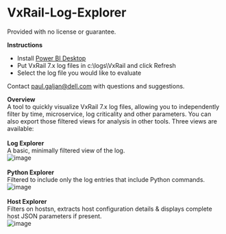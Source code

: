 # VxRail-Log-Explorer
Provided with no license or guarantee.

**Instructions**
* Install [Power BI Desktop](https://www.microsoft.com/en-us/download/details.aspx?id=58494)
* Put VxRail 7.x log files in c:\logs\VxRail and click Refresh
* Select the log file you would like to evaluate

Contact paul.galjan@dell.com with questions and suggestions.

**Overview**\
A tool to quickly visualize VxRail 7.x log files, allowing you to independently filter by time, microservice, log criticality and other parameters.   You can also export those filtered views for analysis in other tools.  Three views are available:\
\
**Log Explorer**\
A basic, minimally filtered view of the log.\
![image](https://user-images.githubusercontent.com/11296072/124794738-53ecb700-df1d-11eb-95cc-204de999b480.png)\
\
**Python Explorer**\
Filtered to include only the log entries that include Python commands.\
![image](https://user-images.githubusercontent.com/11296072/124781852-bd66c880-df11-11eb-8389-85acd72ae6ba.png)\
\
**Host Explorer**\
Filters on hostsn, extracts host configuration details & displays complete host JSON parameters if present.\
![image](https://user-images.githubusercontent.com/11296072/124799685-d1ff8c80-df22-11eb-9303-bcccfec6685f.png)
